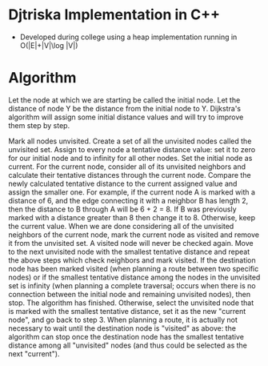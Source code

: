 # Djtriska Implementation in C++
* Developed during college using a heap implementation running in O(|E|+|V|\log |V|)

# Algorithm

Let the node at which we are starting be called the initial node. Let the distance of node Y be the distance from the initial node to Y. Dijkstra's algorithm will assign some initial distance values and will try to improve them step by step.

Mark all nodes unvisited. Create a set of all the unvisited nodes called the unvisited set.
Assign to every node a tentative distance value: set it to zero for our initial node and to infinity for all other nodes. Set the initial node as current.
For the current node, consider all of its unvisited neighbors and calculate their tentative distances through the current node. Compare the newly calculated tentative distance to the current assigned value and assign the smaller one. For example, if the current node A is marked with a distance of 6, and the edge connecting it with a neighbor B has length 2, then the distance to B through A will be 6 + 2 = 8. If B was previously marked with a distance greater than 8 then change it to 8. Otherwise, keep the current value.
When we are done considering all of the unvisited neighbors of the current node, mark the current node as visited and remove it from the unvisited set. A visited node will never be checked again.
Move to the next unvisited node with the smallest tentative distance and repeat the above steps which check neighbors and mark visited.
If the destination node has been marked visited (when planning a route between two specific nodes) or if the smallest tentative distance among the nodes in the unvisited set is infinity (when planning a complete traversal; occurs when there is no connection between the initial node and remaining unvisited nodes), then stop. The algorithm has finished.
Otherwise, select the unvisited node that is marked with the smallest tentative distance, set it as the new "current node", and go back to step 3.
When planning a route, it is actually not necessary to wait until the destination node is "visited" as above: the algorithm can stop once the destination node has the smallest tentative distance among all "unvisited" nodes (and thus could be selected as the next "current").